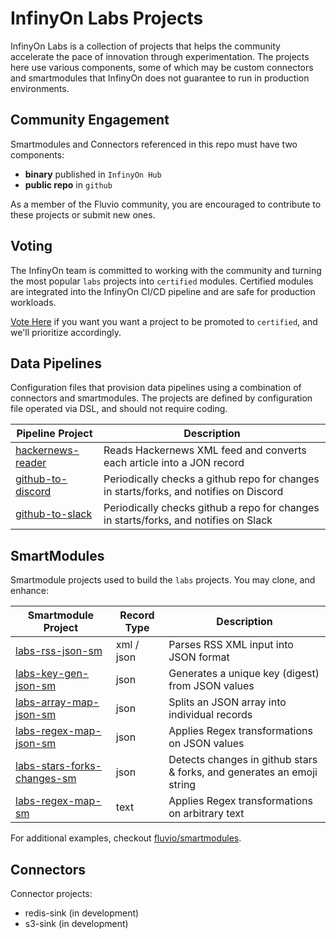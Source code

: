# InfinyOn Labs Projects

InfinyOn Labs is a collection of projects that helps the community accelerate the pace of innovation through experimentation. The projects here use various components, some of which may be custom connectors and smartmodules that InfinyOn does not guarantee to run in production environments.

## Community Engagement

Smartmodules and Connectors referenced in this repo must have two components:

* **binary** published in `InfinyOn Hub`
* **public repo** in `github`

As a member of the Fluvio community, you are encouraged to contribute to these projects or submit new ones. 

## Voting

The InfinyOn team is committed to working with the community and turning the most popular `labs` projects into `certified` modules. Certified modules are integrated into the InfinyOn CI/CD pipeline and are safe for production workloads.

[Vote Here] if you want you want a project to be promoted to `certified`, and we'll prioritize accordingly.

## Data Pipelines

Configuration files that provision data pipelines using a combination of connectors and smartmodules. The projects are defined by configuration file operated via DSL, and should not require coding.

| Pipeline Project | Description |
| --- | --- |
| [hackernews-reader](data-pipelines/hackernews-reader.md) | Reads Hackernews XML feed and converts each article into a JON record |
| [github-to-discord](data-pipelines/github-to-discord.md) | Periodically checks a github repo for changes in starts/forks, and notifies on Discord |
| [github-to-slack](data-pipelines/github-to-slack.md) | Periodically checks github a repo for changes in starts/forks, and notifies on Slack |

## SmartModules

Smartmodule projects used to build the `labs` projects. You may clone, and enhance:

| Smartmodule Project | Record Type | Description |
| --- | --- | --- |
| [labs-rss-json-sm](https://github.com/infinyon/labs-rss-json-sm) | xml / json | Parses RSS XML input into JSON format |
| [labs-key-gen-json-sm](https://github.com/infinyon/labs-key-gen-json-sm) |json| Generates a unique key (digest) from JSON values |
| [labs-array-map-json-sm](https://github.com/infinyon/labs-array-map-json-sm) |json| Splits an JSON array into individual records |
| [labs-regex-map-json-sm](https://github.com/infinyon/labs-regex-map-json-sm) |json| Applies Regex transformations on JSON values |
| [labs-stars-forks-changes-sm](https://github.com/infinyon/labs-stars-forks-changes-sm) |json| Detects changes in github stars & forks, and generates an emoji string |
| [labs-regex-map-sm](https://github.com/infinyon/labs-regex-map-sm) |text | Applies Regex transformations on arbitrary text |

For additional examples, checkout [fluvio/smartmodules].

## Connectors

Connector projects:

* redis-sink (in development)
* s3-sink (in development)


[Vote Here]: https://docs.google.com/forms/d/1yK8k-7Udq2wteNw-ZJm8Q59pvpwqduzUexSSUmgsYzI/
[fluvio/smartmodules]: (https://github.com/infinyon/fluvio/tree/master/smartmodule/examples)
